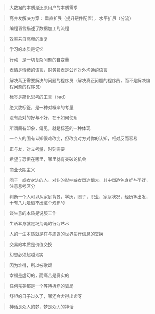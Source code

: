 > 大数据的本质是还原用户的本质需求

> 高并发解决方案： 垂直扩展（提升硬件配置）， 水平扩展（分流）

> 编程语言描述了数据加工的流程

> 效率来自高频的重复
 
> 学习的本质是记忆

> 行动，是一切复杂问题的自变量

> 表情是情绪的语言，财务报表是公司对外沟通的语言

> 解决真正需要解决的问题的程序员（解决真正问题的程序员，而不是解决编程问题的程序员）

> 标签是简化思考的工具（bad）

> 绝大数标签，是一种对概率的考量

> 没有绝对的好与不好，在于如何使用

> 所谓固有印象，偏见，就是标签的一种体现
 
> 一个人的固有认知很难改变，但改变对方对你的认知，相对反而容易

> 正与发，对立考量，时刻需要

> 希望与恐惧在哪里，哪里就有突破的机会

> 商业长期主义

> 圈子，或者身边的人，对你的影响或者塑造很大，其中塑造包含好与不好，注意思考区分

> 判断一个人可以从家庭背景，学历，圈子，职业，家庭状况，经历等出发，十有八九是逃不出这个规律的

> 谈生意的本质是说服工作

> 生活本身就是场荒诞的行为艺术

> 人的一生本质就是在与周遭的世界进行信息的交换

> 交易的本质是价值交换

> 幻想必须超越现实

> 因为难得，所以被歌颂

> 幸福是虚幻的，而痛苦是真实的

> 任何完美都是一个等待拆穿的骗局

> 舒坦的日子过久了，哪还会舍得出命呀

> 神话是众人的梦，梦是众人的神话